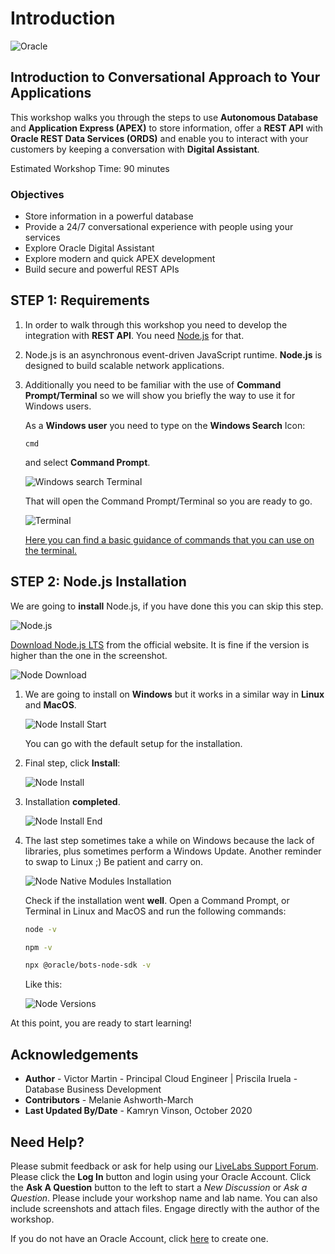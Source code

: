 # Introduction

![Oracle](images/banner.png)

## Introduction to Conversational Approach to Your Applications

This workshop walks you through the steps to use **Autonomous Database** and **Application Express (APEX)** to store information, offer a **REST API** with **Oracle REST Data Services (ORDS)** and enable you to interact with your customers by keeping a conversation with **Digital Assistant**.

Estimated Workshop Time: 90 minutes

### Objectives

- Store information in a powerful database 
- Provide a 24/7 conversational experience with people using your services
- Explore Oracle Digital Assistant
- Explore modern and quick APEX development 
- Build secure and powerful REST APIs

## **STEP 1**: Requirements

1. In order to walk through this workshop you need to develop the integration with **REST API**. You need [Node.js](https://nodejs.org/en/) for that.

2. Node.js is an asynchronous event-driven JavaScript runtime. **Node.js** is designed to build scalable network applications.

3. Additionally you need to be familiar with the use of **Command Prompt/Terminal** so we will show you briefly the way to use it for Windows users.

    As a **Windows user** you need to type on the **Windows Search** Icon:

    ```
    cmd
    ```

    and select **Command Prompt**.

    ![Windows search Terminal](./images/cmd_1.png)

    That will open the Command Prompt/Terminal so you are ready to go.

    ![Terminal](./images/cmd_2.png)

    [Here you can find a basic guidance of commands that you can use on the terminal.](https://docs.microsoft.com/en-us/windows-server/administration/windows-commands/windows-commands)


## **STEP 2**: Node.js Installation

We are going to **install** Node.js, if you have done this you can skip this step.

![Node.js](./images/nodejs.png)

[Download Node.js LTS](https://nodejs.org/en/download/) from the official website. It is fine if the version is higher than the one in the screenshot.

![Node Download](./images/node_download.png)

1. We are going to install on **Windows** but it works in a similar way in **Linux** and **MacOS**.

    ![Node Install Start](./images/node_install_start.png)

    You can go with the default setup for the installation.

2. Final step, click **Install**:

    ![Node Install](./images/node_install.png)

3. Installation **completed**.

    ![Node Install End](./images/node_install_end.png)

4. The last step sometimes take a while on Windows because the lack of libraries, plus sometimes perform a Windows Update. Another reminder to swap to Linux ;) Be patient and carry on.

    ![Node Native Modules Installation](./images/node_native_module.png)

    Check if the installation went **well**. Open a Command Prompt, or Terminal in Linux and MacOS and run the following commands:

    ```bash
    node -v
    ```

    ```bash
    npm -v
    ```

    ```bash
    npx @oracle/bots-node-sdk -v
    ```

    Like this:

    ![Node Versions](./images/node_versions.png)

At this point, you are ready to start learning!

## **Acknowledgements**

- **Author** - Victor Martin - Principal Cloud Engineer | Priscila Iruela - Database Business Development
- **Contributors** - Melanie Ashworth-March
- **Last Updated By/Date** - Kamryn Vinson, October 2020

## Need Help?
Please submit feedback or ask for help using our [LiveLabs Support Forum](https://community.oracle.com/tech/developers/categories/livelabsdiscussions). Please click the **Log In** button and login using your Oracle Account. Click the **Ask A Question** button to the left to start a *New Discussion* or *Ask a Question*.  Please include your workshop name and lab name.  You can also include screenshots and attach files.  Engage directly with the author of the workshop.

If you do not have an Oracle Account, click [here](https://profile.oracle.com/myprofile/account/create-account.jspx) to create one.